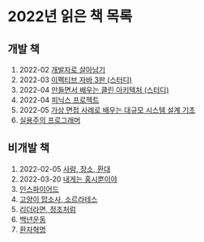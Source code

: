 # 2022년 읽은 책 목록

## 개발 책
1. 2022-02 [개발자로 살아남기]()
2. 2022-03 [이펙티브 자바 3판 (스터디)]()
3. 2022-04 [만들면서 배우는 클린 아키텍처 (스터디)]()
4. 2022-04 [피닉스 프로젝트]()
5. 2022-05 [가상 면접 사례로 배우는 대규모 시스템 설계 기초]()
6. [실용주의 프로그래머]()

## 비개발 책
1. 2022-02-05 [사람, 장소, 환대]()
2. 2022-03-20 [내게는 홍시뿐이야]()
3. [인스파이어드]()
4. [고양이 맙소사, 소르라테스]()
5. [리더라면, 정조처럼]()
6. [백년운동]()
7. [환자혁명]()

